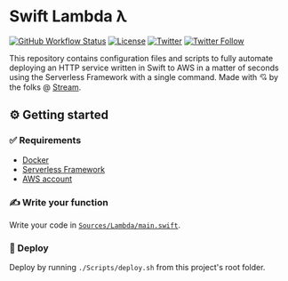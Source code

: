 # Swift Lambda λ
[![GitHub Workflow Status](https://img.shields.io/github/workflow/status/getstream/swift-lambda/Swift)](https://github.com/GetStream/swift-lambda/actions?query=workflow%3ASwift)
[![License](https://img.shields.io/github/license/getstream/swift-lambda)](/LICENSE)
[![Twitter](https://img.shields.io/twitter/url?url=https%3A%2F%2Fgithub.com%2FGetStream%2Fswift-lambda)](https://twitter.com/intent/tweet?text=Wow:&url=https%3A%2F%2Fgithub.com%2FGetStream%2Fswift-lambda)
[![Twitter Follow](https://img.shields.io/twitter/follow/getstream_io?style=social)](https://twitter.com/intent/follow?screen_name=getstream_io)

This repository contains configuration files and scripts to fully automate deploying an HTTP service written in Swift to AWS in a matter of seconds using the Serverless Framework with a single command. Made with 💘 by the folks @ [Stream](https://getstream.io).

## ⚙️ Getting started

### ✅ Requirements
- [Docker](https://docs.docker.com/docker-for-mac/install/)
- [Serverless Framework](https://www.serverless.com/framework/docs/getting-started/)
- [AWS account](https://aws.amazon.com/)

### ✍️ Write your function

Write your code in [`Sources/Lambda/main.swift`](Sources/Lambda/main.swift).

### 🚀 Deploy

Deploy by running `./Scripts/deploy.sh` from this project's root folder.
